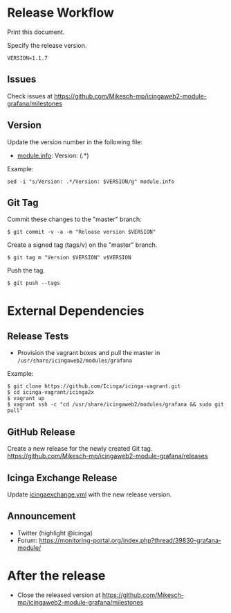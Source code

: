 # Release Workflow

Print this document.

Specify the release version.

    VERSION=1.1.7

## Issues

Check issues at https://github.com/Mikesch-mp/icingaweb2-module-grafana/milestones

## Version

Update the version number in the following file:

* [module.info](module.info): Version: (.*)

Example:

    sed -i "s/Version: .*/Version: $VERSION/g" module.info

## Git Tag

Commit these changes to the "master" branch:

    $ git commit -v -a -m "Release version $VERSION"

Create a signed tag (tags/v<VERSION>) on the "master" branch.

    $ git tag m "Version $VERSION" v$VERSION

Push the tag.

    $ git push --tags

# External Dependencies

## Release Tests

* Provision the vagrant boxes and pull the master in `/usr/share/icingaweb2/modules/grafana`

Example:

    $ git clone https://github.com/Icinga/icinga-vagrant.git
    $ cd icinga-vagrant/icinga2x
    $ vagrant up
    $ vagrant ssh -c "cd /usr/share/icingaweb2/modules/grafana && sudo git pull"

## GitHub Release

Create a new release for the newly created Git tag.
https://github.com/Mikesch-mp/icingaweb2-module-grafana/releases

## Icinga Exchange Release

Update [icingaexchange.yml](icingaexchange.yml) with the new release version.

## Announcement

* Twitter (highlight @icinga)
* Forum: https://monitoring-portal.org/index.php?thread/39830-grafana-module/

# After the release

* Close the released version at https://github.com/Mikesch-mp/icingaweb2-module-grafana/milestones
